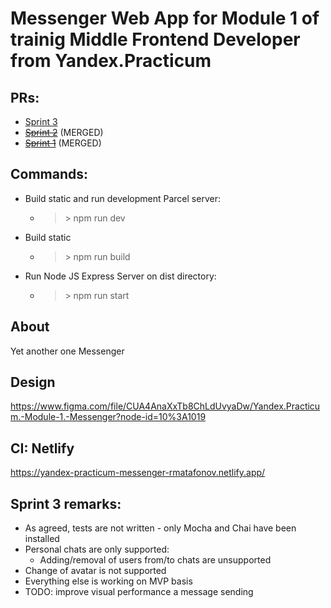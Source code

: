 # Messenger Web App for Module 1 of trainig Middle Frontend Developer from Yandex.Practicum

## PRs:
* [Sprint 3](https://github.com/rmatafonov/middle.messenger.praktikum.yandex/pull/12)
* ~~[Sprint 2](https://github.com/rmatafonov/middle.messenger.praktikum.yandex/pull/6)~~ (MERGED)
* ~~[Sprint 1](https://github.com/rmatafonov/middle.messenger.praktikum.yandex/pull/1)~~ (MERGED)

## Commands:
* Build static and run development Parcel server:
    * > \> npm run dev
* Build static
    * > \> npm run build
* Run Node JS Express Server on dist directory:
    * > \> npm run start

## About
Yet another one Messenger

## Design
https://www.figma.com/file/CUA4AnaXxTb8ChLdUvyaDw/Yandex.Practicum.-Module-1.-Messenger?node-id=10%3A1019

## CI: Netlify
https://yandex-practicum-messenger-rmatafonov.netlify.app/

## Sprint 3 remarks:
* As agreed, tests are not written - only Mocha and Chai have been installed
* Personal chats are only supported:
    * Adding/removal of users from/to chats are unsupported
* Change of avatar is not supported
* Everything else is working on MVP basis
* TODO: improve visual performance a message sending
